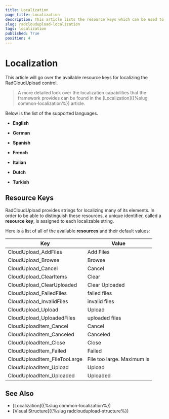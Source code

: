 ```yaml
---
title: Localization
page_title: Localization
description: This article lists the resource keys which can be used to localize the RadCloudUpload control.
slug: radcloudupload-localization
tags: localization
published: True
position: 4
---
```


# Localization

This article will go over the available resource keys for localizing the RadCloudUpload control.

> A more detailed look over the localization capabilities that the framework provides can be found in the [Localization]({%slug common-localization%}) article.

Below is the list of the supported languages.

* **English**

* **German**

* **Spanish**

* **French**

* **Italian**

* **Dutch**

* **Turkish**

## Resource Keys

RadCloudUpload provides strings for localizing many of its elements. In order to be able to distinguish these resources, a unique identifier, called a __resource key__, is assigned to each localizable string.

Here is a list of all of the available __resources__ and their default values:

|Key|Value|
|---|---|
|CloudUpload_AddFiles|Add Files|
|CloudUpload_Browse|Browse|
|CloudUpload_Cancel|Cancel|
|CloudUpload_ClearItems|Clear|
|CloudUpload_ClearUploaded|Clear Uploaded|
|CloudUpload_FailedFiles|failed files|
|CloudUpload_InvalidFiles|invalid files|
|CloudUpload_Upload|Upload|
|CloudUpload_UploadedFiles|uploaded files|
|CloudUploadItem_Cancel|Cancel|
|CloudUploadItem_Canceled|Canceled|
|CloudUploadItem_Close|Close|
|CloudUploadItem_Failed|Failed|
|CloudUploadItem_FileTooLarge|File too large. Maximum is|
|CloudUploadItem_Upload|Upload|
|CloudUploadItem_Uploaded|Uploaded|

## See Also
* [Localization]({%slug common-localization%})
* [Visual Structure]({%slug radcloudupload-structure%})
